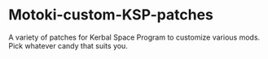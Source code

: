 # Motoki-custom-KSP-patches
A variety of patches for Kerbal Space Program to customize various mods. Pick whatever candy that suits you.
